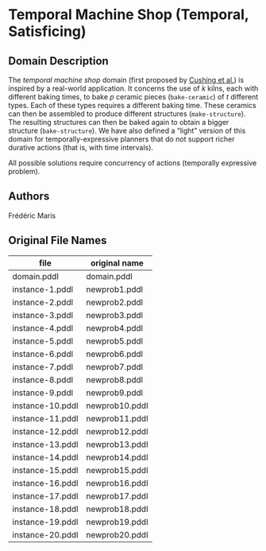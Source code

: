 # Temporal Machine Shop (Temporal, Satisficing)

## Domain Description

The *temporal machine shop* domain (first proposed by [Cushing et al.](https://homes.cs.washington.edu/~weld/papers/cushing-icaps07.pdf)) is inspired by a real-world application.
It concerns the use of *k* kilns, each with different baking times, to bake *p* ceramic pieces (`bake-ceramic`) of *t* different types.
Each of these types requires a different baking time.
These ceramics can then be assembled to produce different structures (`make-structure`).
The resulting structures can then be baked again to obtain a bigger structure (`bake-structure`).
We have also defined a “light” version of this domain for temporally-expressive planners that do not support richer durative actions (that is, with time intervals).

All possible solutions require concurrency of actions (temporally expressive problem).

## Authors

Frédéric Maris

## Original File Names

| file             | original name  |
|------------------|----------------|
| domain.pddl      | domain.pddl    |
| instance-1.pddl  | newprob1.pddl  |
| instance-2.pddl  | newprob2.pddl  |
| instance-3.pddl  | newprob3.pddl  |
| instance-4.pddl  | newprob4.pddl  |
| instance-5.pddl  | newprob5.pddl  |
| instance-6.pddl  | newprob6.pddl  |
| instance-7.pddl  | newprob7.pddl  |
| instance-8.pddl  | newprob8.pddl  |
| instance-9.pddl  | newprob9.pddl  |
| instance-10.pddl | newprob10.pddl |
| instance-11.pddl | newprob11.pddl |
| instance-12.pddl | newprob12.pddl |
| instance-13.pddl | newprob13.pddl |
| instance-14.pddl | newprob14.pddl |
| instance-15.pddl | newprob15.pddl |
| instance-16.pddl | newprob16.pddl |
| instance-17.pddl | newprob17.pddl |
| instance-18.pddl | newprob18.pddl |
| instance-19.pddl | newprob19.pddl |
| instance-20.pddl | newprob20.pddl |
